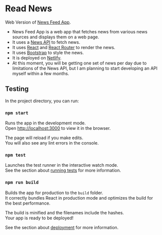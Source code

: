 # Read News

Web Version of [News Feed App](https://github.com/AnuragThePathak/News-Feed-App).

- News Feed App is a web app that fetches news from various news sources and displays them on a web page.
- It uses a [News API](https://github.com/SauravKanchan/NewsAPI) to fetch news.
- It uses [React](https://reactjs.org/) and [React Router](https://reactrouter.com/) to render the news.
- It uses [Bootstrap](https://react-bootstrap.github.io/) to style the news.
- It is deployed on [Netlify](https://read-news.netlify.app/).
- At this moment, you will be getting one set of news per day due to limitations of the News API, but I am planning to start developing an API myself within a few months.

## Testing

In the project directory, you can run:

### `npm start`

Runs the app in the development mode.\
Open [http://localhost:3000](http://localhost:3000) to view it in the browser.

The page will reload if you make edits.\
You will also see any lint errors in the console.

### `npm test`

Launches the test runner in the interactive watch mode.\
See the section about [running tests](https://facebook.github.io/create-react-app/docs/running-tests) for more information.

### `npm run build`

Builds the app for production to the `build` folder.\
It correctly bundles React in production mode and optimizes the build for the best performance.

The build is minified and the filenames include the hashes.\
Your app is ready to be deployed!

See the section about [deployment](https://facebook.github.io/create-react-app/docs/deployment) for more information.
